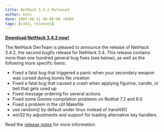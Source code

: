 ```yaml
---
title: NetHack 3.4.2 Released
author: keni
date: 2003-08-31 00:00:00 +0000
tags: [v342, releases]
---
```

[**Download NetHack 3.4.2 now!**][342-downloads]

The NetHack DevTeam is pleased to announce the release of NetHack 3.4.2, the second bugfix release for NetHack 3.4.  This release contains more than one hundred general bug fixes (see below), as well as the following more specific items:

* Fixed a fatal bug that triggered a panic when your secondary weapon was cursed during bones file creation
* Fixed a fatal bug that caused a crash when applying figurine, candle, or bell that gets used up
* Fixed message ordering for several actions
* Fixed some Gnome compilation problems on Redhat 7.2 and 8.0
* Fixed a problem in the util Makefile
* use random() by default under linux instead of lrand48()
* win32 tty adjustments and support for loading alternative key handlers

Read the [release notes][342-release] for more information.

[342-downloads]: {{site.baseurl}}/v342/downloads.html
[342-release]: {{site.baseurl}}/v342/release.html
